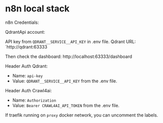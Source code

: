 # n8n local stack

n8n Credentials:

QdrantApi account:

API key from `QDRANT__SERVICE__API_KEY` in .env file.
Qdrant URL: `http://qdrant:63333

Then check the dashboard: http://localhost:63333/dashboard

Header Auth Qdrant:

- Name: `api-key`
- Value: `QDRANT__SERVICE__API_KEY` from the .env file.

Header Auth Crawl4ai:

- Name: `Authorization`
- Value: `Bearer CRAWL4AI_API_TOKEN` from the .env file.

If traefik running on `proxy` docker network, you can uncomment the labels.